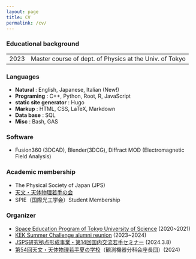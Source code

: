 ```yaml
---
layout: page
title: CV
permalink: /cv/
---
```


### Educational background

|      |                                                         |
| ---- | ------------------------------------------------------- |
| 2023 | Master course of dept. of Physics at the Univ. of Tokyo |

### Languages
- **Natural** : English, Japanese, Italian (New!)
- **Programing** : C++, Python, Root, R, JavaScript
- **static site generator** : Hugo
- **Markup** : HTML, CSS, LaTeX, Markdown
- **Data base** : SQL
- **Misc** : Bash, GAS

### Software
- Fusion360 (3DCAD), Blender(3DCG), Diffract MOD (Electromagnetic Field Analysis)

### Academic membership
- The Physical Society of Japan (JPS)
- [天文・天体物理若手の会](http://astro-wakate.org/wakate/)
- SPIE（国際光工学会）Student Membership

### Organizer
- [Space Education Program of Tokyo University of Science](https://www.tus.ac.jp/uc/wp-content/uploads/2022/03/%E5%AE%87%E5%AE%99%E6%95%99%E8%82%B2%E3%83%97%E3%83%AD%E3%82%B0%E3%83%A9%E3%83%A0%E9%80%9A%E4%BF%A1%E7%AC%AC10%E5%8F%B7_web%E7%94%A8.pdf) (2020~2021)
- [KEK Summer Challenge alumni reunion](https://twitter.com/KEK_SC_OBOG) (2023~2024)
- [JSPS研究拠点形成事業・第14回国内交流若手セミナー](https://cmb.phys.s.u-tokyo.ac.jp/c2c/2024/03/08/jsps%e7%a0%94%e7%a9%b6%e6%8b%a0%e7%82%b9%e5%bd%a2%e6%88%90%e4%ba%8b%e6%a5%ad%e3%83%bb%e7%ac%ac14%e5%9b%9e%e5%9b%bd%e5%86%85%e4%ba%a4%e6%b5%81%e8%8b%a5%e6%89%8b%e3%82%bb%e3%83%9f%e3%83%8a%e3%83%bc/) (2024.3.8)
- [第54回天文・天体物理若手夏の学校](https://astro-wakate.sakura.ne.jp/ss2024/)（観測機器分科会座長団）(2024)